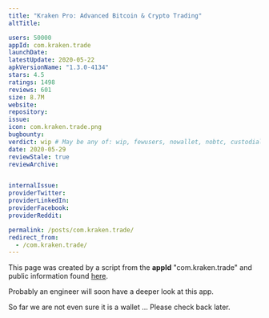 ```yaml
---
title: "Kraken Pro: Advanced Bitcoin & Crypto Trading"
altTitle: 

users: 50000
appId: com.kraken.trade
launchDate: 
latestUpdate: 2020-05-22
apkVersionName: "1.3.0-4134"
stars: 4.5
ratings: 1498
reviews: 601
size: 8.7M
website: 
repository: 
issue: 
icon: com.kraken.trade.png
bugbounty: 
verdict: wip # May be any of: wip, fewusers, nowallet, nobtc, custodial, nosource, nonverifiable, verifiable, bounty, defunct
date: 2020-05-29
reviewStale: true
reviewArchive:


internalIssue: 
providerTwitter: 
providerLinkedIn: 
providerFacebook: 
providerReddit: 

permalink: /posts/com.kraken.trade/
redirect_from:
  - /com.kraken.trade/
---
```



This page was created by a script from the **appId** "com.kraken.trade" and public
information found
[here](https://play.google.com/store/apps/details?id=com.kraken.trade).

Probably an engineer will soon have a deeper look at this app.

So far we are not even sure it is a wallet ... Please check back later.